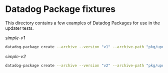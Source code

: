 # Datadog Package fixtures

This directory contains a few examples of Datadog Packages for use in the
updater tests.

*simple-v1*
```bash
datadog-package create --archive --version "v1" --archive-path "pkg/updater/fixtures/oci-layout-simple-v1.tar" --package "simple" pkg/updater/fixtures/simple-v1
```

*simple-v2*
```bash
datadog-package create --archive --version "v2" --archive-path "pkg/updater/fixtures/oci-layout-simple-v2.tar" --package "simple" pkg/updater/fixtures/simple-v2
```
